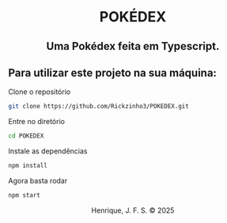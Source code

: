 <h1 align="center">POKÉDEX</h1>

<h2 align=center>Uma Pokédex feita em Typescript.</h2>

## Para utilizar este projeto na sua máquina:

Clone o repositório

```sh
git clone https://github.com/Rickzinho3/POKEDEX.git
```

Entre no diretório

```sh
cd POKEDEX
```

Instale as dependências

```sh
npm install
```

Agora basta rodar

```sh
npm start
```

<p align=center>Henrique, J. F. S. &copy; 2025</p>
